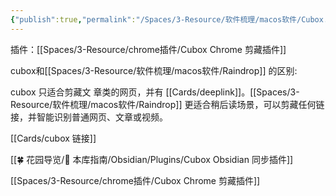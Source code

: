 ```yaml
---
{"publish":true,"permalink":"/Spaces/3-Resource/软件梳理/macos软件/Cubox.md","title":"Cubox","created":"2022-06-17","modified":"2025-07-25","published":"2025-07-25T20:48:44.551+08:00","tags":["macOS软件","windows软件"],"cssclasses":""}
---
```



插件：[[Spaces/3-Resource/chrome插件/Cubox Chrome 剪藏插件]]

cubox和[[Spaces/3-Resource/软件梳理/macos软件/Raindrop]] 的区别:

cubox 只适合剪藏文
章类的网页，并有 [[Cards/deeplink]]。[[Spaces/3-Resource/软件梳理/macos软件/Raindrop]] 更适合稍后读场景，可以剪藏任何链接，并智能识别普通网页、文章或视频。

[[Cards/cubox 链接]]

[[🍀 花园导览/🧰 本库指南/Obsidian/Plugins/Cubox Obsidian 同步插件]]

[[Spaces/3-Resource/chrome插件/Cubox Chrome 剪藏插件]]
